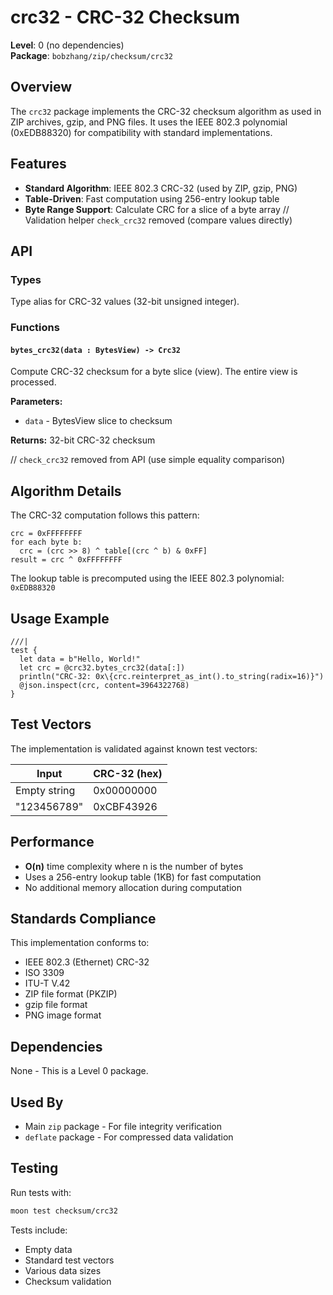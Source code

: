 # crc32 - CRC-32 Checksum

**Level**: 0 (no dependencies)  
**Package**: `bobzhang/zip/checksum/crc32`

## Overview

The `crc32` package implements the CRC-32 checksum algorithm as used in ZIP archives, gzip, and PNG files. It uses the IEEE 802.3 polynomial (0xEDB88320) for compatibility with standard implementations.

## Features

- **Standard Algorithm**: IEEE 802.3 CRC-32 (used by ZIP, gzip, PNG)
- **Table-Driven**: Fast computation using 256-entry lookup table
- **Byte Range Support**: Calculate CRC for a slice of a byte array
// Validation helper `check_crc32` removed (compare values directly)

## API

### Types



Type alias for CRC-32 values (32-bit unsigned integer).

### Functions

#### `bytes_crc32(data : BytesView) -> Crc32`

Compute CRC-32 checksum for a byte slice (view). The entire view is processed.

**Parameters:**
- `data` - BytesView slice to checksum

**Returns:** 32-bit CRC-32 checksum

// `check_crc32` removed from API (use simple equality comparison)

## Algorithm Details

The CRC-32 computation follows this pattern:

```
crc = 0xFFFFFFFF
for each byte b:
  crc = (crc >> 8) ^ table[(crc ^ b) & 0xFF]
result = crc ^ 0xFFFFFFFF
```

The lookup table is precomputed using the IEEE 802.3 polynomial: `0xEDB88320`

## Usage Example

```moonbit
///|
test {
  let data = b"Hello, World!"
  let crc = @crc32.bytes_crc32(data[:])
  println("CRC-32: 0x\{crc.reinterpret_as_int().to_string(radix=16)}")
  @json.inspect(crc, content=3964322768)
}
```

## Test Vectors

The implementation is validated against known test vectors:

| Input | CRC-32 (hex) |
|-------|--------------|
| Empty string | 0x00000000 |
| "123456789" | 0xCBF43926 |

## Performance

- **O(n)** time complexity where n is the number of bytes
- Uses a 256-entry lookup table (1KB) for fast computation
- No additional memory allocation during computation

## Standards Compliance

This implementation conforms to:
- IEEE 802.3 (Ethernet) CRC-32
- ISO 3309
- ITU-T V.42
- ZIP file format (PKZIP)
- gzip file format
- PNG image format

## Dependencies

None - This is a Level 0 package.

## Used By

- Main `zip` package - For file integrity verification
- `deflate` package - For compressed data validation

## Testing

Run tests with:
```bash
moon test checksum/crc32
```

Tests include:
- Empty data
- Standard test vectors
- Various data sizes
- Checksum validation
